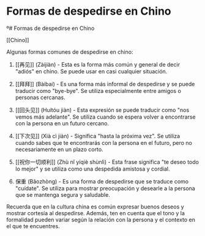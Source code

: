# Formas de despedirse en Chino
º# Formas de despedirse en Chino

[[Chino]]

Algunas formas comunes de despedirse en chino:

1. [[再见]] (Zàijiàn) - Esta es la forma más común y general de decir "adiós" en chino. Se puede usar en casi cualquier situación.
    
2. [[拜拜]] (Bàibai) - Es una forma más informal de despedirse y se puede traducir como "bye-bye". Se utiliza especialmente entre amigos o personas cercanas.
    
3. [[回头见]] (Huítóu jiàn) - Esta expresión se puede traducir como "nos vemos más adelante". Se utiliza cuando se espera volver a encontrarse con la persona en un futuro cercano.
    
4. [[下次见]] (Xià cì jiàn) - Significa "hasta la próxima vez". Se utiliza cuando sabes que te encontrarás con la persona en el futuro, pero no necesariamente en un plazo corto.
    
5. [[祝你一切顺利]] (Zhù nǐ yíqiè shùnlì) - Esta frase significa "te deseo todo lo mejor" y se utiliza como una despedida amistosa y cordial.
    
6. 保重 (Bǎozhòng) - Es una forma de despedirse que se traduce como "cuídate". Se utiliza para mostrar preocupación y desearle a la persona que se mantenga segura y saludable.
    

Recuerda que en la cultura china es común expresar buenos deseos y mostrar cortesía al despedirse. Además, ten en cuenta que el tono y la formalidad pueden variar según la relación con la persona y el contexto en el que te encuentres.
